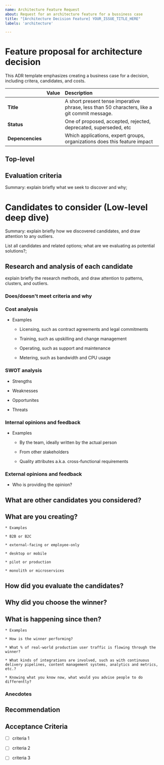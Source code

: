 ```yaml
---
name: Architecture Feature Request
about: Request for an architecture feature for a bussiness case
title: "[Architecture Decision Feature] YOUR_ISSUE_TITLE_HERE"
labels: 'architecture'

---
```


# Feature proposal for architecture decision

This ADR template emphasizes creating a business case for a decision, including critera, candidates, and costs.

|  | Value |  Description | 
|:--| ----- |:--- |  
| **Title** |  | A short present tense imperative phrase, less than 50 characters, like a git commit message. | 
| **Status** |  |  One of proposed, accepted, rejected, deprecated, superseded, etc |
| **Depencencies** | | Which applications, expert groups, organizations does this feature impact |


## Top-level

<!--
* Title
* Status
* Evaluation criteria
* Candidates to consider
* Research and analysis of each candidate
  * Does/doesn't meet criteria and why
  * Cost analysis
  * SWOT analysis
  * Opinions and feedback
* Recommendation
* Acceptance Criteria
-->
 

## Evaluation criteria 

Summary: explain briefly what we seek to discover and why;

# Candidates to consider (Low-level deep dive)

Summary: explain briefly how we discovered candidates, and draw attention to any outliers. 

List all candidates and related options; what are we evaluating as potential solutions?;  


## Research and analysis of each candidate

explain briefly the research methods, and draw attention to patterns, clusters, and outliers.

### Does/doesn't meet criteria and why

### Cost analysis

* Examples

    * Licensing, such as contract agreements and legal commitments

    * Training, such as upskilling and change management

    * Operating, such as support and maintenance

    * Metering, such as bandwidth and CPU usage


### SWOT analysis

* Strengths

* Weaknesses

* Opportunites

* Threats

### Internal opinions and feedback


* Examples

    * By the team, ideally written by the actual person

    * From other stakeholders

    * Quality attributes a.k.a. cross-functional requirements 

### External opinions and feedback

* Who is providing the opinion?

## What are other candidates you considered?

## What are you creating? 

    * Examples

    * B2B or B2C

    * external-facing or employee-only

    * desktop or mobile

    * pilot or production

    * monolith or microservices

## How did you evaluate the candidates?

## Why did you choose the winner?

## What is happening since then?

    * Examples

    * How is the winner performing?

    * What % of real-world production user traffic is flowing through the winner?

    * What kinds of integrations are involved, such as with continuous delivery pipelines, content management systems, analytics and metrics, etc.?

    * Knowing what you know now, what would you advise people to do differently?

### Anecdotes

## Recommendation

## Acceptance Criteria

- [ ] criteria 1
- [ ] criteria 2
- [ ] criteria 3




